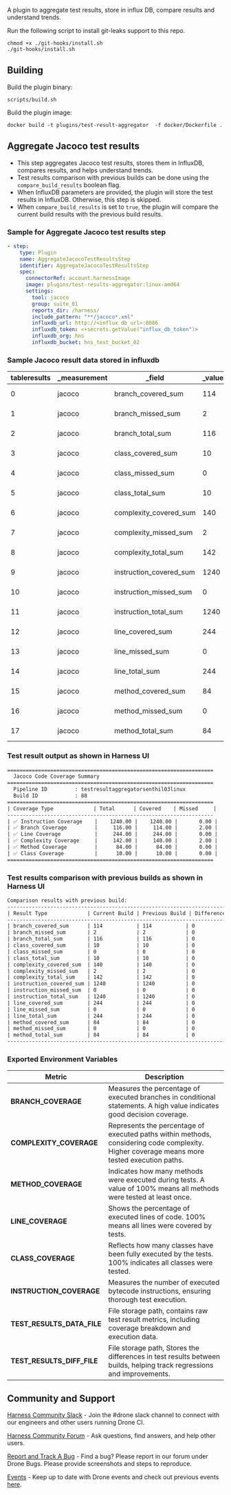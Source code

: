 A plugin to aggregate test results, store in influx DB, compare results and understand trends.

Run the following script to install git-leaks support to this repo.
```
chmod +x ./git-hooks/install.sh
./git-hooks/install.sh
```

## Building

Build the plugin binary:

```text
scripts/build.sh
```

Build the plugin image:

```text
docker build -t plugins/test-result-aggregator  -f docker/Dockerfile .
```

##  Aggregate Jacoco test results
- This step aggregates Jacoco test results, stores them in InfluxDB, compares results, and helps understand trends.
- Test results comparison with previous builds can be done using the `compare_build_results` boolean flag.
- When InfluxDB parameters are provided, the plugin will store the test results in InfluxDB. Otherwise, this step is skipped.
- When `compare_build_results` is set to `true`, the plugin will compare the current build results with the previous build results.


### Sample for Aggregate Jacoco test results step
```yaml
- step:
    type: Plugin
    name: AggregateJacocoTestResultsStep
    identifier: AggregateJacocoTestResultsStep
    spec:
      connectorRef: account.harnessImage
      image: plugins/test-results-aggregator:linux-amd64
      settings:
        tool: jacoco
        group: suite_01
        reports_dir: /harness/
        include_pattern: "**/jacoco*.xml"
        influxdb_url: http://<influx db url>:8086
        influxdb_token: <+secrets.getValue("influx_db_token")>
        influxdb_org: hns
        influxdb_bucket: hns_test_bucket_02
```

### Sample Jacoco result data stored in influxdb

| tableresults | _measurement | _field                 | _value | _start                      | _stop                       | _time                       | buildId | group    | pipelineId                            |
|-------------|--------------|------------------------|--------|-----------------------------|-----------------------------|-----------------------------|---------|----------|----------------------------------------|
| 0           | jacoco       | branch_covered_sum    | 114    | 2024-02-05T09:03:22.181Z    | 2025-02-04T15:03:22.181Z    | 2025-02-04T14:55:47.049Z    | 54      | suite_01 | testresultaggregator    |
| 1           | jacoco       | branch_missed_sum     | 2      | 2024-02-05T09:03:22.181Z    | 2025-02-04T15:03:22.181Z    | 2025-02-04T14:55:47.049Z    | 54      | suite_01 | testresultaggregator    |
| 2           | jacoco       | branch_total_sum      | 116    | 2024-02-05T09:03:22.181Z    | 2025-02-04T15:03:22.181Z    | 2025-02-04T14:55:47.049Z    | 54      | suite_01 | testresultaggregator    |
| 3           | jacoco       | class_covered_sum     | 10     | 2024-02-05T09:03:22.181Z    | 2025-02-04T15:03:22.181Z    | 2025-02-04T14:55:47.049Z    | 54      | suite_01 | testresultaggregator    |
| 4           | jacoco       | class_missed_sum      | 0      | 2024-02-05T09:03:22.181Z    | 2025-02-04T15:03:22.181Z    | 2025-02-04T14:55:47.049Z    | 54      | suite_01 | testresultaggregator    |
| 5           | jacoco       | class_total_sum       | 10     | 2024-02-05T09:03:22.181Z    | 2025-02-04T15:03:22.181Z    | 2025-02-04T14:55:47.049Z    | 54      | suite_01 | testresultaggregator    |
| 6           | jacoco       | complexity_covered_sum | 140    | 2024-02-05T09:03:22.181Z    | 2025-02-04T15:03:22.181Z    | 2025-02-04T14:55:47.049Z    | 54      | suite_01 | testresultaggregator    |
| 7           | jacoco       | complexity_missed_sum | 2      | 2024-02-05T09:03:22.181Z    | 2025-02-04T15:03:22.181Z    | 2025-02-04T14:55:47.049Z    | 54      | suite_01 | testresultaggregator    |
| 8           | jacoco       | complexity_total_sum  | 142    | 2024-02-05T09:03:22.181Z    | 2025-02-04T15:03:22.181Z    | 2025-02-04T14:55:47.049Z    | 54      | suite_01 | testresultaggregator    |
| 9           | jacoco       | instruction_covered_sum | 1240 | 2024-02-05T09:03:22.181Z    | 2025-02-04T15:03:22.181Z    | 2025-02-04T14:55:47.049Z    | 54      | suite_01 | testresultaggregator    |
| 10          | jacoco       | instruction_missed_sum | 0      | 2024-02-05T09:03:22.181Z    | 2025-02-04T15:03:22.181Z    | 2025-02-04T14:55:47.049Z    | 54      | suite_01 | testresultaggregator    |
| 11          | jacoco       | instruction_total_sum | 1240   | 2024-02-05T09:03:22.181Z    | 2025-02-04T15:03:22.181Z    | 2025-02-04T14:55:47.049Z    | 54      | suite_01 | testresultaggregator    |
| 12          | jacoco       | line_covered_sum      | 244    | 2024-02-05T09:03:22.181Z    | 2025-02-04T15:03:22.181Z    | 2025-02-04T14:55:47.049Z    | 54      | suite_01 | testresultaggregator    |
| 13          | jacoco       | line_missed_sum       | 0      | 2024-02-05T09:03:22.181Z    | 2025-02-04T15:03:22.181Z    | 2025-02-04T14:55:47.049Z    | 54      | suite_01 | testresultaggregator    |
| 14          | jacoco       | line_total_sum        | 244    | 2024-02-05T09:03:22.181Z    | 2025-02-04T15:03:22.181Z    | 2025-02-04T14:55:47.049Z    | 54      | suite_01 | testresultaggregator    |
| 15          | jacoco       | method_covered_sum    | 84     | 2024-02-05T09:03:22.181Z    | 2025-02-04T15:03:22.181Z    | 2025-02-04T14:55:47.049Z    | 54      | suite_01 | testresultaggregator    |
| 16          | jacoco       | method_missed_sum     | 0      | 2024-02-05T09:03:22.181Z    | 2025-02-04T15:03:22.181Z    | 2025-02-04T14:55:47.049Z    | 54      | suite_01 | testresultaggregator    |
| 17          | jacoco       | method_total_sum      | 84     | 2024-02-05T09:03:22.181Z    | 2025-02-04T15:03:22.181Z    | 2025-02-04T14:55:47.049Z    | 54      | suite_01 | testresultaggregator    |

### Test result output as shown in Harness UI
```txt
===================================================================
  Jacoco Code Coverage Summary                                                              
===================================================================
  Pipeline ID         : testresultaggregatorsenthil03linux                                
  Build ID            : 88                                                                
===================================================================
| Coverage Type             | Total      | Covered    | Missed     |
-------------------------------------------------------------------
| ✅ Instruction Coverage    |    1240.00 |    1240.00 |       0.00 |
| ✅ Branch Coverage         |     116.00 |     114.00 |       2.00 |
| ✅ Line Coverage           |     244.00 |     244.00 |       0.00 |
| ✅ Complexity Coverage     |     142.00 |     140.00 |       2.00 |
| ✅ Method Coverage         |      84.00 |      84.00 |       0.00 |
| ✅ Class Coverage          |      10.00 |      10.00 |       0.00 |
===================================================================
```

### Test results comparison with previous builds as shown in Harness UI
```txt
Comparison results with previous build:
----------------------------------------------------------------------------------------------
| Result Type             | Current Build | Previous Build | Difference | Percentage Difference |
----------------------------------------------------------------------------------------------
| branch_covered_sum      | 114           | 114           | 0          | 0.00%                 |
| branch_missed_sum       | 2             | 2             | 0          | 0.00%                 |
| branch_total_sum        | 116           | 116           | 0          | 0.00%                 |
| class_covered_sum       | 10            | 10            | 0          | 0.00%                 |
| class_missed_sum        | 0             | 0             | 0          | 0.00%                 |
| class_total_sum         | 10            | 10            | 0          | 0.00%                 |
| complexity_covered_sum  | 140           | 140           | 0          | 0.00%                 |
| complexity_missed_sum   | 2             | 2             | 0          | 0.00%                 |
| complexity_total_sum    | 142           | 142           | 0          | 0.00%                 |
| instruction_covered_sum | 1240          | 1240          | 0          | 0.00%                 |
| instruction_missed_sum  | 0             | 0             | 0          | 0.00%                 |
| instruction_total_sum   | 1240          | 1240          | 0          | 0.00%                 |
| line_covered_sum        | 244           | 244           | 0          | 0.00%                 |
| line_missed_sum         | 0             | 0             | 0          | 0.00%                 |
| line_total_sum          | 244           | 244           | 0          | 0.00%                 |
| method_covered_sum      | 84            | 84            | 0          | 0.00%                 |
| method_missed_sum       | 0             | 0             | 0          | 0.00%                 |
| method_total_sum        | 84            | 84            | 0          | 0.00%                 |
----------------------------------------------------------------------------------------------
```
### Exported Environment Variables
| Metric                   | Description                                                                                                                                 |
|--------------------------|---------------------------------------------------------------------------------------------------------------------------------------------|
| **BRANCH_COVERAGE**      | Measures the percentage of executed branches in conditional statements. A high value indicates good decision coverage.                      |
| **COMPLEXITY_COVERAGE**  | Represents the percentage of executed paths within methods, considering code complexity. Higher coverage means more tested execution paths. |
| **METHOD_COVERAGE**      | Indicates how many methods were executed during tests. A value of 100% means all methods were tested at least once.                         |
| **LINE_COVERAGE**        | Shows the percentage of executed lines of code. 100% means all lines were covered by tests.                                                 |
| **CLASS_COVERAGE**       | Reflects how many classes have been fully executed by the tests. 100% indicates all classes were tested.                                    |
| **INSTRUCTION_COVERAGE** | Measures the number of executed bytecode instructions, ensuring thorough test execution.                                                    |
| **TEST_RESULTS_DATA_FILE** | File storage path, contains raw test result metrics, including coverage breakdown and execution data.                                       |
| **TEST_RESULTS_DIFF_FILE** | File storage path, Stores the differences in test results between builds, helping track regressions and improvements.                                          |


## Community and Support
[Harness Community Slack](https://join.slack.com/t/harnesscommunity/shared_invite/zt-y4hdqh7p-RVuEQyIl5Hcx4Ck8VCvzBw) - Join the #drone slack channel to connect with our engineers and other users running Drone CI.

[Harness Community Forum](https://community.harness.io/) - Ask questions, find answers, and help other users.

[Report and Track A Bug](https://community.harness.io/c/bugs/17) - Find a bug? Please report in our forum under Drone Bugs. Please provide screenshots and steps to reproduce. 

[Events](https://www.meetup.com/harness/) - Keep up to date with Drone events and check out previous events [here](https://www.youtube.com/watch?v=Oq34ImUGcHA&list=PLXsYHFsLmqf3zwelQDAKoVNmLeqcVsD9o).
